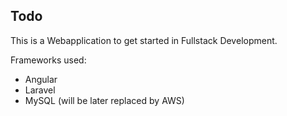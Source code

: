 ## Todo

This is a Webapplication to get started in Fullstack Development.

Frameworks used:
- Angular
- Laravel
- MySQL (will be later replaced by AWS)
